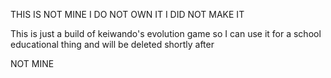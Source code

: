 THIS IS NOT MINE I DO NOT OWN IT I DID NOT MAKE IT

This is just a build of keiwando's evolution game so I can use it for a school educational thing and will be deleted shortly after

NOT MINE
